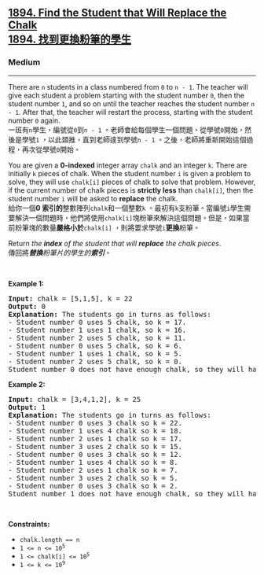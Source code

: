 <h2><a href="https://leetcode.com/problems/find-the-student-that-will-replace-the-chalk/">1894. Find the Student that Will Replace the Chalk<font class="notranslate immersive-translate-target-wrapper" data-immersive-translate-translation-element-mark="1" lang="zh-TW"><br><font class="notranslate immersive-translate-target-translation-theme-none immersive-translate-target-translation-block-wrapper-theme-none immersive-translate-target-translation-block-wrapper" data-immersive-translate-translation-element-mark="1"><font class="notranslate immersive-translate-target-inner immersive-translate-target-translation-theme-none-inner" data-immersive-translate-translation-element-mark="1">1894. 找到更換粉筆的學生</font></font></font></a></h2><h3>Medium</h3><hr><div><p data-immersive-translate-walked="d5a1c58e-d5a3-4155-959d-3931086b7b1a" data-immersive-translate-paragraph="1">There are <code data-immersive-translate-walked="d5a1c58e-d5a3-4155-959d-3931086b7b1a">n</code> students in a class numbered from <code data-immersive-translate-walked="d5a1c58e-d5a3-4155-959d-3931086b7b1a">0</code> to <code data-immersive-translate-walked="d5a1c58e-d5a3-4155-959d-3931086b7b1a">n - 1</code>. The teacher will give each student a problem starting with the student number <code data-immersive-translate-walked="d5a1c58e-d5a3-4155-959d-3931086b7b1a">0</code>, then the student number <code data-immersive-translate-walked="d5a1c58e-d5a3-4155-959d-3931086b7b1a">1</code>, and so on until the teacher reaches the student number <code data-immersive-translate-walked="d5a1c58e-d5a3-4155-959d-3931086b7b1a">n - 1</code>. After that, the teacher will restart the process, starting with the student number <code data-immersive-translate-walked="d5a1c58e-d5a3-4155-959d-3931086b7b1a">0</code> again.<font class="notranslate immersive-translate-target-wrapper" data-immersive-translate-translation-element-mark="1" lang="zh-TW"><br><font class="notranslate immersive-translate-target-translation-theme-none immersive-translate-target-translation-block-wrapper-theme-none immersive-translate-target-translation-block-wrapper" data-immersive-translate-translation-element-mark="1"><font class="notranslate immersive-translate-target-inner immersive-translate-target-translation-theme-none-inner" data-immersive-translate-translation-element-mark="1">一班有<code data-immersive-translate-walked="d5a1c58e-d5a3-4155-959d-3931086b7b1a">n</code>學生，編號從<code data-immersive-translate-walked="d5a1c58e-d5a3-4155-959d-3931086b7b1a">0</code>到<code data-immersive-translate-walked="d5a1c58e-d5a3-4155-959d-3931086b7b1a">n - 1</code> 。老師會給每個學生一個問題，從學號<code data-immersive-translate-walked="d5a1c58e-d5a3-4155-959d-3931086b7b1a">0</code>開始，然後是學號<code data-immersive-translate-walked="d5a1c58e-d5a3-4155-959d-3931086b7b1a">1</code> ，以此類推，直到老師達到學號<code data-immersive-translate-walked="d5a1c58e-d5a3-4155-959d-3931086b7b1a">n - 1</code> 。之後，老師將重新開始這個過程，再次從學號<code data-immersive-translate-walked="d5a1c58e-d5a3-4155-959d-3931086b7b1a">0</code>開始。</font></font></font></p>

<p data-immersive-translate-walked="d5a1c58e-d5a3-4155-959d-3931086b7b1a" data-immersive-translate-paragraph="1">You are given a <strong data-immersive-translate-walked="d5a1c58e-d5a3-4155-959d-3931086b7b1a">0-indexed</strong> integer array <code data-immersive-translate-walked="d5a1c58e-d5a3-4155-959d-3931086b7b1a">chalk</code> and an integer <code data-immersive-translate-walked="d5a1c58e-d5a3-4155-959d-3931086b7b1a">k</code>. There are initially <code data-immersive-translate-walked="d5a1c58e-d5a3-4155-959d-3931086b7b1a">k</code> pieces of chalk. When the student number <code data-immersive-translate-walked="d5a1c58e-d5a3-4155-959d-3931086b7b1a">i</code> is given a problem to solve, they will use <code data-immersive-translate-walked="d5a1c58e-d5a3-4155-959d-3931086b7b1a">chalk[i]</code> pieces of chalk to solve that problem. However, if the current number of chalk pieces is <strong data-immersive-translate-walked="d5a1c58e-d5a3-4155-959d-3931086b7b1a">strictly less</strong> than <code data-immersive-translate-walked="d5a1c58e-d5a3-4155-959d-3931086b7b1a">chalk[i]</code>, then the student number <code data-immersive-translate-walked="d5a1c58e-d5a3-4155-959d-3931086b7b1a">i</code> will be asked to <strong data-immersive-translate-walked="d5a1c58e-d5a3-4155-959d-3931086b7b1a">replace</strong> the chalk.<font class="notranslate immersive-translate-target-wrapper" data-immersive-translate-translation-element-mark="1" lang="zh-TW"><br><font class="notranslate immersive-translate-target-translation-theme-none immersive-translate-target-translation-block-wrapper-theme-none immersive-translate-target-translation-block-wrapper" data-immersive-translate-translation-element-mark="1"><font class="notranslate immersive-translate-target-inner immersive-translate-target-translation-theme-none-inner" data-immersive-translate-translation-element-mark="1">給你一個<strong data-immersive-translate-walked="d5a1c58e-d5a3-4155-959d-3931086b7b1a">0 索引的</strong>整數陣列<code data-immersive-translate-walked="d5a1c58e-d5a3-4155-959d-3931086b7b1a">chalk</code>和一個整數<code data-immersive-translate-walked="d5a1c58e-d5a3-4155-959d-3931086b7b1a">k</code> 。最初有<code data-immersive-translate-walked="d5a1c58e-d5a3-4155-959d-3931086b7b1a">k</code>支粉筆。當編號<code data-immersive-translate-walked="d5a1c58e-d5a3-4155-959d-3931086b7b1a">i</code>學生需要解決一個問題時，他們將使用<code data-immersive-translate-walked="d5a1c58e-d5a3-4155-959d-3931086b7b1a">chalk[i]</code>塊粉筆來解決這個問題。但是，如果當前粉筆塊的數量<strong data-immersive-translate-walked="d5a1c58e-d5a3-4155-959d-3931086b7b1a">嚴格小於</strong><code data-immersive-translate-walked="d5a1c58e-d5a3-4155-959d-3931086b7b1a">chalk[i]</code> ，則將要求學號<code data-immersive-translate-walked="d5a1c58e-d5a3-4155-959d-3931086b7b1a">i</code><strong data-immersive-translate-walked="d5a1c58e-d5a3-4155-959d-3931086b7b1a">更換</strong>粉筆。</font></font></font></p>

<p data-immersive-translate-walked="d5a1c58e-d5a3-4155-959d-3931086b7b1a" data-immersive-translate-paragraph="1">Return <em data-immersive-translate-walked="d5a1c58e-d5a3-4155-959d-3931086b7b1a">the <strong data-immersive-translate-walked="d5a1c58e-d5a3-4155-959d-3931086b7b1a">index</strong> of the student that will <strong data-immersive-translate-walked="d5a1c58e-d5a3-4155-959d-3931086b7b1a">replace</strong> the chalk pieces</em>.<font class="notranslate immersive-translate-target-wrapper" data-immersive-translate-translation-element-mark="1" lang="zh-TW"><br><font class="notranslate immersive-translate-target-translation-theme-none immersive-translate-target-translation-block-wrapper-theme-none immersive-translate-target-translation-block-wrapper" data-immersive-translate-translation-element-mark="1"><font class="notranslate immersive-translate-target-inner immersive-translate-target-translation-theme-none-inner" data-immersive-translate-translation-element-mark="1">傳回將<em data-immersive-translate-walked="d5a1c58e-d5a3-4155-959d-3931086b7b1a"><strong data-immersive-translate-walked="d5a1c58e-d5a3-4155-959d-3931086b7b1a">替換</strong>粉筆片的學生的<strong data-immersive-translate-walked="d5a1c58e-d5a3-4155-959d-3931086b7b1a">索引</strong></em>。</font></font></font></p>

<p>&nbsp;</p>
<p><strong class="example">Example 1:</strong></p>

<pre><strong>Input:</strong> chalk = [5,1,5], k = 22
<strong>Output:</strong> 0
<strong>Explanation: </strong>The students go in turns as follows:
- Student number 0 uses 5 chalk, so k = 17.
- Student number 1 uses 1 chalk, so k = 16.
- Student number 2 uses 5 chalk, so k = 11.
- Student number 0 uses 5 chalk, so k = 6.
- Student number 1 uses 1 chalk, so k = 5.
- Student number 2 uses 5 chalk, so k = 0.
Student number 0 does not have enough chalk, so they will have to replace it.</pre>

<p><strong class="example">Example 2:</strong></p>

<pre><strong>Input:</strong> chalk = [3,4,1,2], k = 25
<strong>Output:</strong> 1
<strong>Explanation: </strong>The students go in turns as follows:
- Student number 0 uses 3 chalk so k = 22.
- Student number 1 uses 4 chalk so k = 18.
- Student number 2 uses 1 chalk so k = 17.
- Student number 3 uses 2 chalk so k = 15.
- Student number 0 uses 3 chalk so k = 12.
- Student number 1 uses 4 chalk so k = 8.
- Student number 2 uses 1 chalk so k = 7.
- Student number 3 uses 2 chalk so k = 5.
- Student number 0 uses 3 chalk so k = 2.
Student number 1 does not have enough chalk, so they will have to replace it.
</pre>

<p>&nbsp;</p>
<p><strong>Constraints:</strong></p>

<ul>
	<li><code>chalk.length == n</code></li>
	<li><code>1 &lt;= n &lt;= 10<sup>5</sup></code></li>
	<li><code>1 &lt;= chalk[i] &lt;= 10<sup>5</sup></code></li>
	<li><code>1 &lt;= k &lt;= 10<sup>9</sup></code></li>
</ul>
</div>